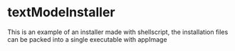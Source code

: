 # textModeInstaller
This is an example of an installer made with shellscript, the installation files can be packed into a single executable with appImage
